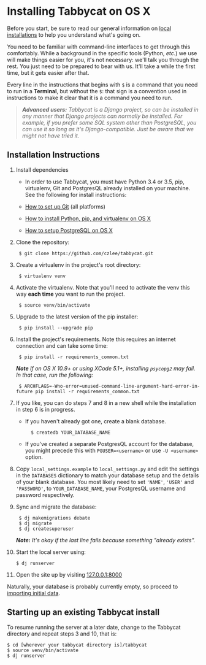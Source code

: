 # Installing Tabbycat on OS X

Before you start, be sure to read our general information on [local installations](intro.md) to help you understand what's going on.

You need to be familiar with command-line interfaces to get through this comfortably. While a background in the specific tools (Python, *etc.*) we use will make things easier for you, it's not necessary: we'll talk you through the rest. You just need to be prepared to bear with us. It'll take a while the first time, but it gets easier after that.

Every line in the instructions that begins with `$` is a command that you need to run in a **Terminal**, but without the `$`: that sign is a convention used in instructions to make it clear that it is a command you need to run.

> *__Advanced users:__ Tabbycat is a Django project, so can be installed in any manner that Django projects can normally be installed. For example, if you prefer some SQL system other than PostgreSQL, you can use it so long as it's Django-compatible. Just be aware that we might not have tried it.*

## Installation Instructions

1. Install dependencies

    - In order to use Tabbycat, you must have Python 3.4 or 3.5, pip, virtualenv, Git and PostgresQL already installed on your machine. See the following for install instructions:

    - [How to set up Git](https://help.github.com/articles/set-up-git) (all platforms)
    - [How to install Python, pip, and virtualenv on OS X](http://docs.python-guide.org/en/latest/starting/install/osx/)
    - [How to setup PostgreSQL on OS X](http://marcinkubala.wordpress.com/2013/11/11/postgresql-on-os-x-mavericks/)

2. Clone the repository:

        $ git clone https://github.com/czlee/tabbycat.git

3. Create a virtualenv in the project's root directory:

        $ virtualenv venv

4. Activate the virtualenv. Note that you'll need to activate the venv this way **each time** you want to run the project.

        $ source venv/bin/activate

5. Upgrade to the latest version of the pip installer:

        $ pip install --upgrade pip

6. Install the project's requirements. Note this requires an internet connection and can take some time:

        $ pip install -r requirements_common.txt

    *__Note__ If on OS X 10.9+ or using XCode 5.1+, installing `psycopg2` may fail. In that case, run the following:*

        $ ARCHFLAGS=-Wno-error=unused-command-line-argument-hard-error-in-future pip install -r requirements_common.txt

7. If you like, you can do steps 7 and 8 in a new shell while the installation in step 6 is in progress.

    - If you haven't already got one, create a blank database.

            $ createdb YOUR_DATABASE_NAME

    - If you've created a separate PostgresQL account for the database, you might precede this with `PGUSER=<username>` or use `-U <username>` option.

8. Copy ```local_settings.example``` to ```local_settings.py``` and edit the settings in the `DATABASES` dictionary to match your database setup and the details of your blank database.  You most likely need to set `'NAME'`, `'USER'` and `'PASSWORD'`, to `YOUR_DATABASE_NAME`, your PostgresQL username and password respectively.

9. Sync and migrate the database:

        $ dj makemigrations debate
        $ dj migrate
        $ dj createsuperuser

    *__Note:__ It's okay if the last line fails because something "already exists".*

10. Start the local server using:

        $ dj runserver

11. Open the site up by visiting [127.0.0.1:8000](http://127.0.0.1:8000/)

Naturally, your database is probably currently empty, so proceed to [importing initial data](../use/importing-data.md).

## Starting up an existing Tabbycat install

To resume running the server at a later date, change to the Tabbycat directory and repeat steps 3 and 10, that is:

    $ cd [wherever your tabbycat directory is]/tabbycat
    $ source venv/bin/activate
    $ dj runserver